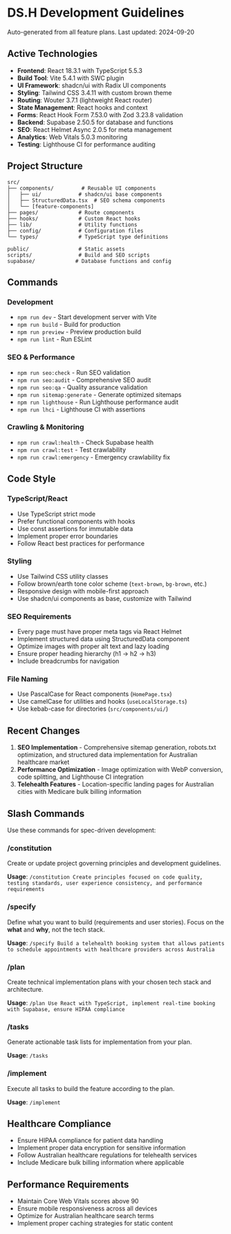 # DS.H Development Guidelines

Auto-generated from all feature plans. Last updated: 2024-09-20

## Active Technologies

- **Frontend**: React 18.3.1 with TypeScript 5.5.3
- **Build Tool**: Vite 5.4.1 with SWC plugin
- **UI Framework**: shadcn/ui with Radix UI components
- **Styling**: Tailwind CSS 3.4.11 with custom brown theme
- **Routing**: Wouter 3.7.1 (lightweight React router)
- **State Management**: React hooks and context
- **Forms**: React Hook Form 7.53.0 with Zod 3.23.8 validation
- **Backend**: Supabase 2.50.5 for database and functions
- **SEO**: React Helmet Async 2.0.5 for meta management
- **Analytics**: Web Vitals 5.0.3 monitoring
- **Testing**: Lighthouse CI for performance auditing

## Project Structure

```
src/
├── components/         # Reusable UI components
│   ├── ui/            # shadcn/ui base components
│   ├── StructuredData.tsx  # SEO schema components
│   └── [feature-components]
├── pages/             # Route components
├── hooks/             # Custom React hooks
├── lib/               # Utility functions
├── config/            # Configuration files
└── types/             # TypeScript type definitions

public/                # Static assets
scripts/               # Build and SEO scripts
supabase/             # Database functions and config
```

## Commands

### Development
- `npm run dev` - Start development server with Vite
- `npm run build` - Build for production
- `npm run preview` - Preview production build
- `npm run lint` - Run ESLint

### SEO & Performance
- `npm run seo:check` - Run SEO validation
- `npm run seo:audit` - Comprehensive SEO audit
- `npm run seo:qa` - Quality assurance validation
- `npm run sitemap:generate` - Generate optimized sitemaps
- `npm run lighthouse` - Run Lighthouse performance audit
- `npm run lhci` - Lighthouse CI with assertions

### Crawling & Monitoring
- `npm run crawl:health` - Check Supabase health
- `npm run crawl:test` - Test crawlability
- `npm run crawl:emergency` - Emergency crawlability fix

## Code Style

### TypeScript/React
- Use TypeScript strict mode
- Prefer functional components with hooks
- Use const assertions for immutable data
- Implement proper error boundaries
- Follow React best practices for performance

### Styling
- Use Tailwind CSS utility classes
- Follow brown/earth tone color scheme (`text-brown`, `bg-brown`, etc.)
- Responsive design with mobile-first approach
- Use shadcn/ui components as base, customize with Tailwind

### SEO Requirements
- Every page must have proper meta tags via React Helmet
- Implement structured data using StructuredData component
- Optimize images with proper alt text and lazy loading
- Ensure proper heading hierarchy (h1 → h2 → h3)
- Include breadcrumbs for navigation

### File Naming
- Use PascalCase for React components (`HomePage.tsx`)
- Use camelCase for utilities and hooks (`useLocalStorage.ts`)
- Use kebab-case for directories (`src/components/ui/`)

## Recent Changes

1. **SEO Implementation** - Comprehensive sitemap generation, robots.txt optimization, and structured data implementation for Australian healthcare market
2. **Performance Optimization** - Image optimization with WebP conversion, code splitting, and Lighthouse CI integration
3. **Telehealth Features** - Location-specific landing pages for Australian cities with Medicare bulk billing information

## Slash Commands

Use these commands for spec-driven development:

### /constitution
Create or update project governing principles and development guidelines.

**Usage**: `/constitution Create principles focused on code quality, testing standards, user experience consistency, and performance requirements`

### /specify  
Define what you want to build (requirements and user stories). Focus on the **what** and **why**, not the tech stack.

**Usage**: `/specify Build a telehealth booking system that allows patients to schedule appointments with healthcare providers across Australia`

### /plan
Create technical implementation plans with your chosen tech stack and architecture.

**Usage**: `/plan Use React with TypeScript, implement real-time booking with Supabase, ensure HIPAA compliance`

### /tasks
Generate actionable task lists for implementation from your plan.

**Usage**: `/tasks`

### /implement
Execute all tasks to build the feature according to the plan.

**Usage**: `/implement`

<!-- MANUAL ADDITIONS START -->
## Healthcare Compliance
- Ensure HIPAA compliance for patient data handling
- Implement proper data encryption for sensitive information
- Follow Australian healthcare regulations for telehealth services
- Include Medicare bulk billing information where applicable

## Performance Requirements
- Maintain Core Web Vitals scores above 90
- Ensure mobile responsiveness across all devices
- Optimize for Australian healthcare search terms
- Implement proper caching strategies for static content
<!-- MANUAL ADDITIONS END -->